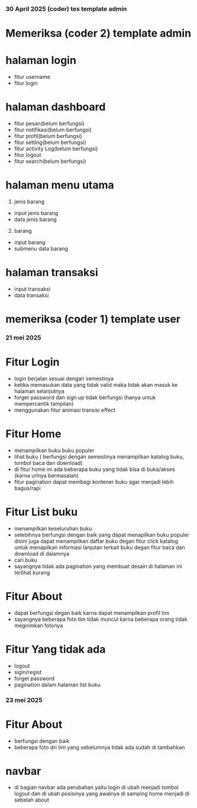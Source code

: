 ### 30 April 2025 (coder) tes template admin
# Memeriksa (coder 2) template admin
# halaman login
- fitur username
- fitur login
# halaman dashboard 
- fitur pesan(belum berfungsi)
- fitur notifikasi(belum berfungsi)
- fitur profil(belum berfungsi)
- fitur setting(belum berfungsi)
- fitur activity Log(belum berfungsi)
- fitur logout
- fitur search(belum berfungsi)
# halaman menu utama
1. jenis barang
- input jenis barang
- data jenis barang
2. barang
- input barang 
- submenu data barang
# halaman transaksi
- input transaksi
- data transaksi
# memeriksa (coder 1) template user

### 21 mei 2025
# Fitur Login
- login berjalan sesuai dengan semestinya
- ketika memasukan data yang tidak valid maka tidak akan masuk ke halaman selanjutnya
- forget password dan sign up tidak berfungsi (hanya untuk mempercantik tampilan)
- menggunakan fitur animasi transisi effect
# Fitur Home
- menampilkan buku buku populer 
- lihat buku ( berfungsi dengan semestinya menampilkan katalog buku, tombol baca dan download)
- di fitur home ini ada beberapa buku yang tidak bisa di buka/akses (karna urlnya bermasalah)
- fitur pagination dapat membagi kontener buku agar menjadi lebih bagus/rapi
# Fitur List buku
- menampilkan keseluruhan buku
- selebihnya berfungsi dengan baik yang dapat menapilkan buku populer disini juga dapat menampilkan daftar buku degan fitur click katalog untuk menapilkan informasi lanjutan terkait buku degan fitur baca dan download di dalamnya
- cari buku 
- sayangnya tidak ada pagination yang membuat desain di halaman ini terlihat kurang
# Fitur About
- dapat berfungsi degan baik karna dapat menampilkan profil tim
- sayangnya beberapa foto tim tidak muncul karna beberapa orang tidak megirimkan fotonya
# Fitur Yang tidak ada
- logout
- sigin/regist
- forget password
- pagination dalam halaman list buku

### 23 mei 2025
# Fitur About
- berfungsi dengan baik 
- beberapa foto dri tim yang sebelumnya tidak ada sudah di tambahkan
# navbar
- di bagian navbar ada perubahan yaitu login di ubah menjadi tombol logout dan di ubah posisinya yang awalnya di samping home menjadi di sebelah about





